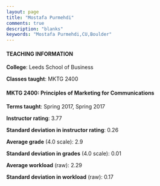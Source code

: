 ```yaml
---
layout: page
title: "Mostafa Purmehdi" 
comments: true
description: "blanks"
keywords: "Mostafa Purmehdi,CU,Boulder"
---
```

<head>
<script src="https://ajax.googleapis.com/ajax/libs/jquery/2.1.3/jquery.min.js"></script>
<script src="https://dl.dropboxusercontent.com/s/pc42nxpaw1ea4o9/highcharts.js?dl=0"></script>
<!-- <script src="../assets/js/highcharts.js"></script> -->
<style type="text/css">@font-face {
	font-family: "Bebas Neue";
	src: url(https://www.filehosting.org/file/details/544349/BebasNeue Regular.otf) format("opentype");
	}
	h1.Bebas { 
		font-family: "Bebas Neue", Verdana, Tahoma;
	}
</style>
</head>
	   
#### TEACHING INFORMATION

**College**: Leeds School of Business

**Classes taught**: MKTG 2400

#### MKTG 2400: Principles of Marketing for Communications

**Terms taught**: Spring 2017, Spring 2017

**Instructor rating**: 3.77

**Standard deviation in instructor rating**: 0.26

**Average grade** (4.0 scale): 2.9

**Standard deviation in grades** (4.0 scale): 0.01

**Average workload** (raw): 2.29

**Standard deviation in workload** (raw): 0.17

